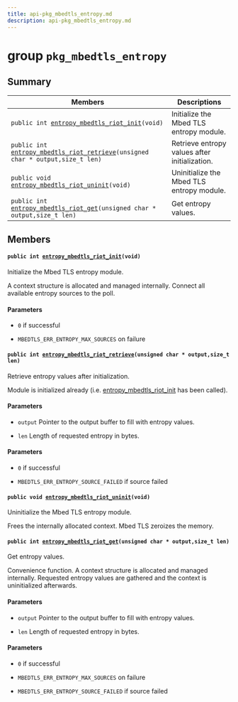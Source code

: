 ```yaml
---
title: api-pkg_mbedtls_entropy.md
description: api-pkg_mbedtls_entropy.md
---
```

# group `pkg_mbedtls_entropy` 

## Summary

 Members                        | Descriptions                                
--------------------------------|---------------------------------------------
`public int `[`entropy_mbedtls_riot_init`](#group__pkg__mbedtls__entropy_1ga083deee4cf6ed7d861a3c90e9f69fec9)`(void)`            | Initialize the Mbed TLS entropy module.
`public int `[`entropy_mbedtls_riot_retrieve`](#group__pkg__mbedtls__entropy_1gaae9d74613ce32ae0ba3c2824b9a49a17)`(unsigned char * output,size_t len)`            | Retrieve entropy values after initialization.
`public void `[`entropy_mbedtls_riot_uninit`](#group__pkg__mbedtls__entropy_1ga8b3b39d585dd9abaf8e9e1ed4a6502f6)`(void)`            | Uninitialize the Mbed TLS entropy module.
`public int `[`entropy_mbedtls_riot_get`](#group__pkg__mbedtls__entropy_1ga59bebd2024df2eaf446ce4c0cb8e81a6)`(unsigned char * output,size_t len)`            | Get entropy values.

## Members

#### `public int `[`entropy_mbedtls_riot_init`](#group__pkg__mbedtls__entropy_1ga083deee4cf6ed7d861a3c90e9f69fec9)`(void)` 

Initialize the Mbed TLS entropy module.

A context structure is allocated and managed internally. Connect all available entropy sources to the poll.

#### Parameters
* `0` if successful 

* `MBEDTLS_ERR_ENTROPY_MAX_SOURCES` on failure

#### `public int `[`entropy_mbedtls_riot_retrieve`](#group__pkg__mbedtls__entropy_1gaae9d74613ce32ae0ba3c2824b9a49a17)`(unsigned char * output,size_t len)` 

Retrieve entropy values after initialization.

Module is initialized already (i.e. [entropy_mbedtls_riot_init](./doc/starlight-docs/src/content/docs/apidoc/api-undefined.md#group__pkg__mbedtls__entropy_1ga083deee4cf6ed7d861a3c90e9f69fec9) has been called).

#### Parameters
* `output` Pointer to the output buffer to fill with entropy values. 

* `len` Length of requested entropy in bytes.

#### Parameters
* `0` if successful 

* `MBEDTLS_ERR_ENTROPY_SOURCE_FAILED` if source failed

#### `public void `[`entropy_mbedtls_riot_uninit`](#group__pkg__mbedtls__entropy_1ga8b3b39d585dd9abaf8e9e1ed4a6502f6)`(void)` 

Uninitialize the Mbed TLS entropy module.

Frees the internally allocated context. Mbed TLS zeroizes the memory.

#### `public int `[`entropy_mbedtls_riot_get`](#group__pkg__mbedtls__entropy_1ga59bebd2024df2eaf446ce4c0cb8e81a6)`(unsigned char * output,size_t len)` 

Get entropy values.

Convenience function. A context structure is allocated and managed internally. Requested entropy values are gathered and the context is uninitialized afterwards.

#### Parameters
* `output` Pointer to the output buffer to fill with entropy values. 

* `len` Length of requested entropy in bytes.

#### Parameters
* `0` if successful 

* `MBEDTLS_ERR_ENTROPY_MAX_SOURCES` on failure 

* `MBEDTLS_ERR_ENTROPY_SOURCE_FAILED` if source failed

